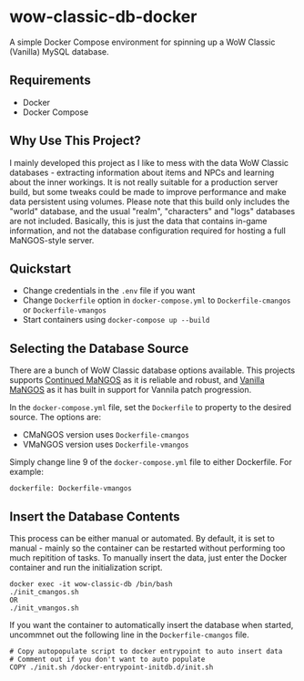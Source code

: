 # wow-classic-db-docker

A simple Docker Compose environment for spinning up a WoW Classic (Vanilla) MySQL database.

## Requirements

- Docker
- Docker Compose

## Why Use This Project?

I mainly developed this project as I like to mess with the data WoW Classic databases - extracting information about items and NPCs and learning about the inner workings. It is not really suitable for a production server build, but some tweaks could be made to improve performance and make data persistent using volumes. Please note that this build only includes the "world" database, and the usual "realm", "characters" and "logs" databases are not included. Basically, this is just the data that contains in-game information, and not the database configuration required for hosting a full MaNGOS-style server.

## Quickstart

- Change credentials in the `.env` file if you want
- Change `Dockerfile` option in `docker-compose.yml` to `Dockerfile-cmangos` or `Dockerfile-vmangos`
- Start containers using `docker-compose up --build`

## Selecting the Database Source

There are a bunch of WoW Classic database options available. This projects supports [Continued MaNGOS](https://github.com/cmangos) as it is reliable and robust, and [Vanilla MaNGOS](https://github.com/vmangos) as it has built in support for Vannila patch progression.

In the `docker-compose.yml` file, set the `Dockerfile` to property to the desired source. The options are:

- CMaNGOS version uses `Dockerfile-cmangos`
- VMaNGOS version uses `Dockerfile-vmangos`

Simply change line 9 of the `docker-compose.yml` file to either Dockerfile. For example:

```none
dockerfile: Dockerfile-vmangos
```

## Insert the Database Contents

This process can be either manual or automated. By default, it is set to manual - mainly so the container can be restarted without performing too much repitition of tasks. To manually insert the data, just enter the Docker container and run the initialization script.

```none
docker exec -it wow-classic-db /bin/bash
./init_cmangos.sh
OR
./init_vmangos.sh
```

If you want the container to automatically insert the database when started, uncommnet out the following line in the `Dockerfile-cmangos` file.

```none
# Copy autopopulate script to docker entrypoint to auto insert data
# Comment out if you don't want to auto populate
COPY ./init.sh /docker-entrypoint-initdb.d/init.sh
```
